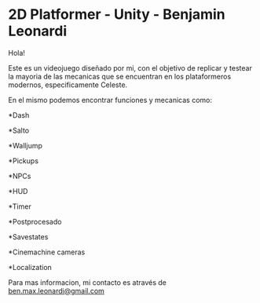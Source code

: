 # 2D Platformer - Unity - Benjamin Leonardi

Hola!

Este es un videojuego diseñado por mi, con el objetivo de replicar y testear la mayoria de las mecanicas que se encuentran en los plataformeros modernos, especificamente Celeste.

En el mismo podemos encontrar funciones y mecanicas como: 

  *Dash
  
  *Salto
  
  *Walljump

  *Pickups
  
  *NPCs
  
  *HUD
  
  *Timer
  
  *Postprocesado
  
  *Savestates
  
  *Cinemachine cameras
  
  *Localization
  
  
Para mas informacion, mi contacto es através de ben.max.leonardi@gmail.com
